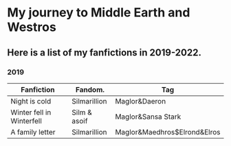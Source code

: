 # My journey to Middle Earth and Westros
## Here is a list of my fanfictions in 2019-2022. 
### 2019
| Fanfiction  | Fandom.     |   Tag       |
| ----------- | ----------- | ----------- |
|   Night is cold    |  Silmarillion    |Maglor&Daeron |
| Winter fell in Winterfell   |    Silm & asoif    |Maglor&Sansa Stark|
|A family letter|Silmarillion|Maglor&Maedhros$Elrond&Elros|
